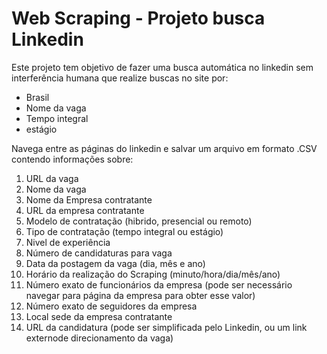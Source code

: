 # Web Scraping - Projeto busca Linkedin

Este projeto tem objetivo de fazer uma busca automática no linkedin sem interferência humana que realize buscas no site por:

- Brasil
- Nome da vaga
- Tempo integral
- estágio

Navega entre as páginas do linkedin e salvar um arquivo em formato .CSV contendo informações sobre:

1. URL da vaga
2. Nome da vaga
3. Nome da Empresa contratante
4. URL da empresa contratante
5. Modelo de contratação (hibrido, presencial ou remoto)
6. Tipo de contratação (tempo integral ou estágio)
7. Nivel de experiência
8. Número de candidaturas para vaga
9. Data da postagem da vaga (dia, mês e ano)
10. Horário da realização do Scraping (minuto/hora/dia/mês/ano)
11. Número exato de funcionários da empresa (pode ser necessário
navegar para página da empresa para obter esse valor)
12. Número exato de seguidores da empresa
13. Local sede da empresa contratante
14. URL da candidatura (pode ser simplificada pelo Linkedin, ou um link
externode direcionamento da vaga)

